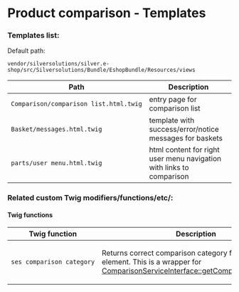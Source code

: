 #  Product comparison - Templates 

### Templates list:

Default path:

    vendor/silversolutions/silver.e-shop/src/Silversolutions/Bundle/EshopBundle/Resources/views

<table>
<colgroup>
<col style="width: 50%" />
<col style="width: 50%" />
</colgroup>
<thead>
<tr class="header">
<th><div class="tablesorter-header-inner">
Path
</th>
<th><div class="tablesorter-header-inner">
Description
</th>
</tr>
</thead>
<tbody>
<tr>
<td><pre><code>Comparison/comparison_list.html.twig</code></pre></td>
<td>entry page for comparison list</td>
</tr>
<tr>
<td><pre><code>Basket/messages.html.twig</code></pre></td>
<td>template with success/error/notice messages for baskets</td>
</tr>
<tr>
<td><pre><code>parts/user_menu.html.twig</code></pre></td>
<td>html content for right user menu navigation with links to comparison</td>
</tr>
</tbody>
</table>

### Related custom Twig modifiers/functions/etc/:

#### Twig functions

<table>
<colgroup>
<col style="width: 33%" />
<col style="width: 33%" />
<col style="width: 33%" />
</colgroup>
<thead>
<tr class="header">
<th><div class="tablesorter-header-inner">
Twig function
</th>
<th><div class="tablesorter-header-inner">
Description
</th>
<th><div class="tablesorter-header-inner">
Usage
</th>
</tr>
</thead>
<tbody>
<tr>
<td><pre><code>ses_comparison_category</code></pre></td>
<td><p>Returns correct comparison category for the catalog element. This is a wrapper for <a href="Product-comparison---API_23560693.html#Productcomparison-API-Service">ComparisonServiceInterface::getComparisonCategory()</a></p></td>
<td><pre><code>{{ ses_comparison_category(catalogElement) }}</code></pre></td>
</tr>
</tbody>
</table>
